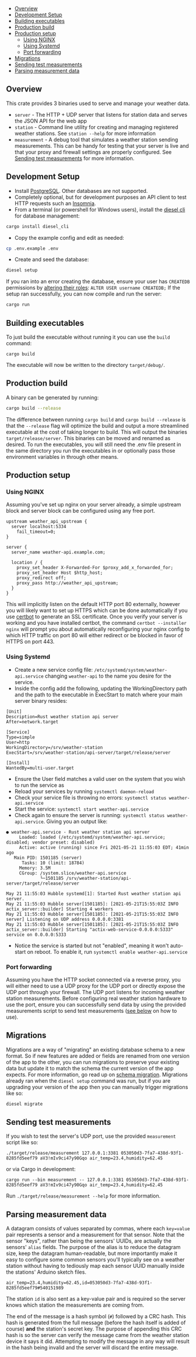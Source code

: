 <!-- Table of contents can be re-generated by running `npx doctoc README.md` -->
<!-- START doctoc generated TOC please keep comment here to allow auto update -->
<!-- DON'T EDIT THIS SECTION, INSTEAD RE-RUN doctoc TO UPDATE -->

- [Overview](#overview)
- [Development Setup](#development-setup)
- [Building executables](#building-executables)
- [Production build](#production-build)
- [Production setup](#production-setup)
  - [Using NGINX](#using-nginx)
  - [Using Systemd](#using-systemd)
  - [Port forwarding](#port-forwarding)
- [Migrations](#migrations)
- [Sending test measurements](#sending-test-measurements)
- [Parsing measurement data](#parsing-measurement-data)

<!-- END doctoc generated TOC please keep comment here to allow auto update -->

## Overview

This crate provides 3 binaries used to serve and manage your weather data.

- `server` - The HTTP + UDP server that listens for station data and serves the JSON API for the web app
- `station` - Command line utility for creating and managing registered weather stations. See `station --help` for more information
- `measurement` - A debug tool that simulates a weather station sending measurements. This can be handy for testing that your server is live and that your proxy and firewall settings are properly configured. See [Sending test measurements](#sending-test-measurements) for more information.

## Development Setup

- Install [PostgreSQL](https://www.postgresql.org/). Other databases are not supported.
- Completely optional, but for development purposes an API client to test HTTP requests such an [Insomnia](https://insomnia.rest/download).
- From a terminal (or powershell for Windows users), install the [diesel cli](https://diesel.rs/guides/getting-started.html#installing-diesel-cli) for database management:

```sh
cargo install diesel_cli
```

- Copy the example config and edit as needed:

```sh
cp .env.example .env
```

- Create and seed the database:

```sh
diesel setup
```

If you ran into an error creating the database, ensure your user has `CREATEDB` permissions by [altering their roles](https://www.postgresql.org/docs/current/sql-alteruser.html): `ALTER USER username CREATEDB;`
If the setup ran successfully, you can now compile and run the server:

```sh
cargo run
```

## Building executables

To just build the executable without running it you can use the `build` command:
```build
cargo build
```

The executable will now be written to the directory `target/debug/`.


## Production build

A binary can be generated by running:

```sh
cargo build --release
```

The difference between running `cargo build` and `cargo build --release` is that the `--release` flag will optimize the build and output a more streamlined executable at the cost of taking longer to build.
This will output the binaries `target/release/server`.
This binaries can be moved and renamed as desired.
To run the executables, you will still need the .env file present in the same directory you run the executables in or optionally pass those environment variables in through other means.


## Production setup

### Using NGINX

Assuming you've set up nginx on your server already, a simple upstream block and server block can be configured using any free port.

```
upstream weather_api_upstream {
  server localhost:5334
    fail_timeout=0;
}

server {
  server_name weather-api.example.com;

  location / {
    proxy_set_header X-Forwarded-For $proxy_add_x_forwarded_for;
    proxy_set_header Host $http_host;
    proxy_redirect off;
    proxy_pass http://weather_api_upstream;
  }
}
```

This will implicitly listen on the default HTTP port 80 externally, however you will likely want to set up HTTPS which can be done automatically if you use [certbot](https://certbot.eff.org/) to generate an SSL certificate.
Once you verify your server is working and you have installed certbot, the command `certbot --installer nginx` will prompt you about automatically reconfiguring your nginx config to which HTTP traffic on port 80 will either redirect or be blocked in favor of HTTPS on port 443.

### Using Systemd

- Create a new service config file: `/etc/systemd/system/weather-api.service` changing `weather-api` to the name you desire for the service.
- Inside the config add the following, updating the WorkingDirectory path and the path to the executable in ExecStart to match where your main server binary resides:

```
[Unit]
Description=Rust weather station api server
After=network.target

[Service]
Type=simple
User=http
WorkingDirectory=/srv/weather-station
ExecStart=/srv/weather-station/api-server/target/release/server

[Install]
WantedBy=multi-user.target
```

- Ensure the User field matches a valid user on the system that you wish to run the service as
- Reload your services by running `systemctl daemon-reload`
- Check your service file is throwing no errors: `systemctl status weather-api.service`
- Start the service: `systemctl start weather-api.service`
- Check again to ensure the server is running: `systemctl status weather-api.service`. Giving you an output like:

```
● weather-api.service - Rust weather station api server
     Loaded: loaded (/etc/systemd/system/weather-api.service; disabled; vendor preset: disabled)
     Active: active (running) since Fri 2021-05-21 11:55:03 EDT; 41min ago
   Main PID: 1501185 (server)
      Tasks: 10 (limit: 18784)
     Memory: 3.5M
     CGroup: /system.slice/weather-api.service
             └─1501185 /srv/weather-station/api-server/target/release/server

May 21 11:55:03 Hubble systemd[1]: Started Rust weather station api server.
May 21 11:55:03 Hubble server[1501185]: [2021-05-21T15:55:03Z INFO  actix_server::builder] Starting 4 workers
May 21 11:55:03 Hubble server[1501185]: [2021-05-21T15:55:03Z INFO  server] Listening on UDP address 0.0.0.0:3381
May 21 11:55:03 Hubble server[1501185]: [2021-05-21T15:55:03Z INFO  actix_server::builder] Starting "actix-web-service-0.0.0.0:5333" service on 0.0.0.0:5333
```

- Notice the service is started but not "enabled", meaning it won't auto-start on reboot. To enable it, run `systemctl enable weather-api.service`

### Port forwarding

Assuming you have the HTTP socket connected via a reverse proxy, you will either need to use a UDP proxy for the UDP port or directly expose the UDP port through your firewall.
The UDP port listens for incoming weather station measurements.
Before configuring real weather station hardware to use the port, ensure you can successfully send data by using the provided measurements script to send test measurements ([see below](#sending-test-measurements) on how to use).

## Migrations

Migrations are a way of "migrating" an existing database schema to a new format.
So if new features are added or fields are renamed from one version of the app to the other, you can run migrations to preserve your existing data but update it to match the schema the current version of the app expects. For more information, go read up on [schema migration](https://en.wikipedia.org/wiki/Schema_migration).
Migrations already ran when the `diesel setup` command was run, but if you are upgrading your version of the app then you can manually trigger migrations like so:

```sh
diesel migrate
```


## Sending test measurements

If you wish to test the server's UDP port, use the provided `measurement` script like so:

```
./target/release/measurement 127.0.0.1:3381 053050d3-7fa7-438d-93f1-8285fd5eef79 aV3!mIv9ci47y90Gqo air_temp=23.4,humidity=62.45
```
or via Cargo in development:
```
cargo run --bin measurement -- 127.0.0.1:3381 053050d3-7fa7-438d-93f1-8285fd5eef79 aV3!mIv9ci47y90Gqo air_temp=23.4,humidity=62.45
```
Run `./target/release/measurement --help` for more information.


## Parsing measurement data

A datagram consists of values separated by commas, where each `key=value` pair represents a sensor and a measurement for that sensor.
Note that the sensor "keys", rather than being the sensors' UUIDs, are actually the sensors' `alias` fields.
The purpose of the alias is to reduce the datagram size, keep the datagram human-readable, but more importantly make it easy to configure some common sensors you'll typically see on a weather station without having to tediously map each sensor UUID manually inside the stations' Arduino sketch files.

```
air_temp=23.4,humidity=62.45,id=053050d3-7fa7-438d-93f1-8285fd5eef79#540151989
```

The station `id` is also sent as a key-value pair and is required so the server knows which station the measurements are coming from.

The end of the message is a hash symbol (`#`) followed by a CRC hash.
This hash is generated from the full message (before the hash itself is added of course) **and** the station's secret key.
The purpose of appending this CRC hash is so the server can verify the message came from the weather station device it says it did.
Attempting to modify the message in any way will result in the hash being invalid and the server will discard the entire message.
